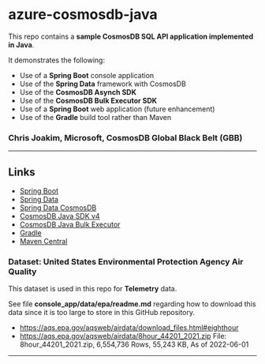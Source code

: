 # azure-cosmosdb-java

This repo contains a **sample CosmosDB SQL API application implemented in Java**.

It demonstrates the following:

- Use of a **Spring Boot** console application
- Use of the **Spring Data** framework with CosmosDB
- Use of the **CosmosDB Asynch SDK** 
- Use of the **CosmosDB Bulk Executor SDK** 
- Use of a **Spring Boot** web application (future enhancement)
- Use of the **Gradle** build tool rather than Maven

### Chris Joakim, Microsoft, CosmosDB Global Black Belt (GBB)

---

## Links

- [Spring Boot](https://spring.io/projects/spring-boot) 
- [Spring Data](https://spring.io/projects/spring-data)
- [Spring Data CosmosDB](https://docs.microsoft.com/en-ca/azure/cosmos-db/sql/sql-api-sdk-java-spring-v3?tabs=explore)
- [CosmosDB Java SDK v4](https://docs.microsoft.com/en-us/azure/cosmos-db/sql/sql-api-sdk-java-v4)
- [CosmosDB Java Bulk Executor](https://docs.microsoft.com/en-us/azure/cosmos-db/sql/bulk-executor-java)
- [Gradle](https://gradle.org/)
- [Maven Central](https://search.maven.org/)

### Dataset: United States Environmental Protection Agency Air Quality

This dataset is used in this repo for **Telemetry** data. 

See file **console_app/data/epa/readme.md** regarding how to download this data
since it is too large to store in this GitHub repository.

- https://aqs.epa.gov/aqsweb/airdata/download_files.html#eighthour
- https://aqs.epa.gov/aqsweb/airdata/8hour_44201_2021.zip 
  File: 8hour_44201_2021.zip, 6,554,736 Rows, 55,243 KB, As of 2022-06-01

---